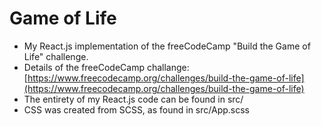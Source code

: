 # Game of Life

* My React.js implementation of the freeCodeCamp "Build the Game of Life" challenge.
* Details of the freeCodeCamp challange: [https://www.freecodecamp.org/challenges/build-the-game-of-life](https://www.freecodecamp.org/challenges/build-the-game-of-life)
* The entirety of my React.js code can be found in src/
* CSS was created from SCSS, as found in src/App.scss
